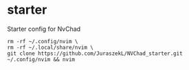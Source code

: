 # starter
Starter config for NvChad

```console
rm -rf ~/.config/nvim \
rm -rf ~/.local/share/nvim \
git clone https://github.com/JuraszekL/NVChad_starter.git ~/.config/nvim && nvim
```
